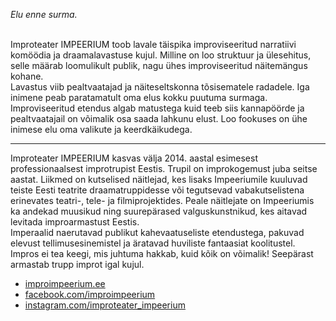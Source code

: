 *Elu enne surma.*<br><br>

Improteater IMPEERIUM toob lavale täispika improviseeritud narratiivi komöödia ja draamalavastuse kujul. Milline on loo struktuur ja ülesehitus, selle määrab loomulikult publik, nagu ühes improviseeritud näitemängus kohane.<br>
Lavastus viib pealtvaatajad ja näiteseltskonna tõsisematele radadele. Iga inimene peab paratamatult oma elus kokku puutuma surmaga. Improviseeritud etendus algab matustega kuid teeb siis kannapöörde ja pealtvaatajail on võimalik osa saada lahkunu elust. Loo fookuses on ühe inimese elu oma valikute ja keerdkäikudega.

---
Improteater IMPEERIUM kasvas välja 2014. aastal esimesest professionaalsest improtrupist Eestis. Trupil on improkogemust juba seitse aastat. Liikmed on kutselised näitlejad, kes lisaks Impeeriumile kuuluvad teiste Eesti teatrite draamatruppidesse või tegutsevad vabakutselistena erinevates teatri-, tele- ja filmiprojektides. Peale näitlejate on Impeeriumis ka andekad muusikud ning suurepärased valguskunstnikud, kes aitavad levitada improarmastust Eestis.<br>
Imperaalid naerutavad publikut kahevaatuseliste etendustega, pakuvad elevust tellimusesinemistel ja äratavad huviliste fantaasiat koolitustel. Impros ei tea keegi, mis juhtuma hakkab, kuid kõik on võimalik! Seepärast armastab trupp improt igal kujul.

- [improimpeerium.ee](http://www.improimpeerium.ee)
- [facebook.com/improimpeerium](https://www.facebook.com/improimpeerium)
- [instagram.com/improteater_impeerium](https://www.instagram.com/improteater_impeerium)
